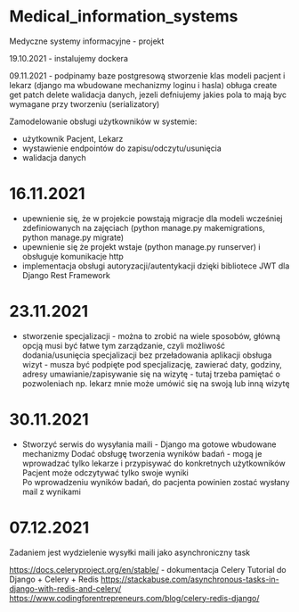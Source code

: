 # Medical_information_systems
Medyczne systemy informacyjne - projekt

19.10.2021 - instalujemy dockera

09.11.2021  - podpinamy baze postgresową
stworzenie klas modeli pacjent i lekarz (django ma wbudowane mechanizmy loginu i hasla)
obługa create get patch delete
walidacja danych, jezeli defniujemy jakies pola to mają byc wymagane przy tworzeniu (serializatory)

Zamodelowanie obsługi użytkowników w systemie:
- użytkownik Pacjent, Lekarz
- wystawienie endpointów do zapisu/odczytu/usunięcia
- walidacja danych


# 16.11.2021 
- upewnienie się, że w projekcie powstają migracje dla modeli wcześniej zdefiniowanych na zajęciach (python manage.py makemigrations, python manage.py migrate)
- upewnienie się że projekt wstaje (python manage.py runserver) i obsługuje komunikacje http
- implementacja obsługi autoryzacji/autentykacji dzięki bibliotece JWT dla Django Rest Framework


# 23.11.2021
- stworzenie specjalizacji - można to zrobić na wiele sposobów, główną opcją musi być łatwe tym zarządzanie, czyli możliwość dodania/usunięcia specjalizacji bez przeładowania aplikacji
obsługa wizyt - musza być podpięte pod specjalizację, zawierać daty, godziny, adresy
umawianie/zapisywanie się na wizytę - tutaj trzeba pamiętać o pozwoleniach np. lekarz mnie może umówić się na swoją lub inną wizytę

# 30.11.2021 
- Stworzyć serwis do wysyłania maili - Django ma gotowe wbudowane mechanizmy
Dodać obsługę tworzenia wyników badań - mogą je wprowadzać tylko lekarze i przypisywać do konkretnych użytkowników
Pacjent może odczytywać tylko swoje wyniki	
Po wprowadzeniu wyników badań, do pacjenta powinien zostać wysłany mail z wynikami

# 07.12.2021 
Zadaniem jest wydzielenie wysyłki maili jako asynchroniczny task

https://docs.celeryproject.org/en/stable/ - dokumentacja Celery
Tutorial do Django + Celery + Redis
https://stackabuse.com/asynchronous-tasks-in-django-with-redis-and-celery/
https://www.codingforentrepreneurs.com/blog/celery-redis-django/

